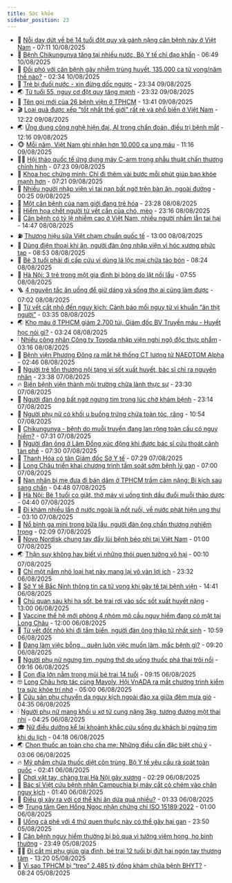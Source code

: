 ```yaml
---
title: Sức khỏe
sidebar_position: 23
---
```


<!-- dantri-suc-khoe:START -->
- 🤔 [Nỗi day dứt về bé 14 tuổi đột quỵ và gánh nặng căn bệnh này ở Việt Nam](https://dantri.com.vn/suc-khoe/noi-day-dut-ve-be-14-tuoi-dot-quy-va-ganh-nang-can-benh-nay-o-viet-nam-20250809172440554.htm) - 07:11 10/08/2025
- 🚦 [Bệnh Chikungunya tăng tại nhiều nước, Bộ Y tế chỉ đạo khẩn](https://dantri.com.vn/suc-khoe/benh-chikungunya-tang-tai-nhieu-nuoc-bo-y-te-chi-dao-khan-20250810134109778.htm) - 06:49 10/08/2025
- 🤖 [Đối phó với căn bệnh gây nhiễm trùng huyết, 135.000 ca tử vong/năm thế nào?](https://dantri.com.vn/suc-khoe/doi-pho-voi-can-benh-gay-nhiem-trung-huyet-135000-ca-tu-vongnam-the-nao-20250810090422691.htm) - 02:34 10/08/2025
- 🐻 [Trẻ bị đuối nước - xin đừng dốc ngược](https://dantri.com.vn/suc-khoe/tre-bi-duoi-nuoc-xin-dung-doc-nguoc-20250809190753480.htm) - 23:34 09/08/2025
- 🌏 [Từ tuổi 55, nguy cơ đột quỵ tăng mạnh](https://dantri.com.vn/suc-khoe/tu-tuoi-55-nguy-co-dot-quy-tang-manh-20250810063204292.htm) - 23:32 09/08/2025
- 👺 [Tên gọi mới của 26 bệnh viện ở TPHCM](https://dantri.com.vn/suc-khoe/ten-goi-moi-cua-26-benh-vien-o-tphcm-20250809192922493.htm) - 13:41 09/08/2025
- 🎬 [Loại quả được xếp &quot;tốt nhất thế giới&quot; rất rẻ và phổ biến ở Việt Nam](https://dantri.com.vn/suc-khoe/loai-qua-duoc-xep-tot-nhat-the-gioi-rat-re-va-pho-bien-o-viet-nam-20250809075303650.htm) - 12:22 09/08/2025
- 🌏 [Ứng dụng công nghệ hiện đại, AI trong chẩn đoán, điều trị bệnh mắt](https://dantri.com.vn/suc-khoe/ung-dung-cong-nghe-hien-dai-ai-trong-chan-doan-dieu-tri-benh-mat-20250809191635125.htm) - 12:16 09/08/2025
- 🐵 [Mỗi năm, Việt Nam ghi nhận hơn 10.000 ca ung máu](https://dantri.com.vn/suc-khoe/moi-nam-viet-nam-ghi-nhan-hon-10000-ca-ung-mau-20250809180903908.htm) - 11:16 09/08/2025
- 👨‍🏫 [Hội thảo quốc tế ứng dụng máy C-arm trong phẫu thuật chấn thương chỉnh hình](https://dantri.com.vn/suc-khoe/hoi-thao-quoc-te-ung-dung-may-c-arm-trong-phau-thuat-chan-thuong-chinh-hinh-20250809140817323.htm) - 07:23 09/08/2025
- 🤗 [Khoa học chứng minh: Chỉ đi thêm vài bước mỗi phút giúp bạn khỏe mạnh hơn](https://dantri.com.vn/suc-khoe/khoa-hoc-chung-minh-chi-di-them-vai-buoc-moi-phut-giup-ban-khoe-manh-hon-20250809085256377.htm) - 07:21 09/08/2025
- 🫶 [Nhiều người nhập viện vì tai nạn bất ngờ trên bàn ăn, ngoài đường](https://dantri.com.vn/suc-khoe/nhieu-nguoi-nhap-vien-vi-tai-nan-bat-ngo-tren-ban-an-ngoai-duong-20250809003855873.htm) - 00:25 09/08/2025
- 🙉 [Một căn bệnh của nam giới đang trẻ hóa](https://dantri.com.vn/suc-khoe/mot-can-benh-cua-nam-gioi-dang-tre-hoa-20250802140558615.htm) - 23:28 08/08/2025
- 🦅 [Hiểm họa chết người từ vết cắn của chó, mèo](https://dantri.com.vn/suc-khoe/hiem-hoa-chet-nguoi-tu-vet-can-cua-cho-meo-20250808203411785.htm) - 23:16 08/08/2025
- 🐘 [Căn bệnh có tỷ lệ nhiễm cao ở Việt Nam, nhiều người nhầm lẫn tai hại](https://dantri.com.vn/suc-khoe/can-benh-co-ty-le-nhiem-cao-o-viet-nam-nhieu-nguoi-nham-lan-tai-hai-20250808170316719.htm) - 14:47 08/08/2025
- ⛽️ [Thương hiệu sữa Việt chạm chuẩn quốc tế](https://dantri.com.vn/suc-khoe/thuong-hieu-sua-viet-cham-chuan-quoc-te-20250808153236771.htm) - 13:00 08/08/2025
- 🤡 [Dùng điện thoại khi ăn, người đàn ông nhập viện vì hóc xương phức tạp](https://dantri.com.vn/suc-khoe/dung-dien-thoai-khi-an-nguoi-dan-ong-nhap-vien-vi-hoc-xuong-phuc-tap-20250808151006527.htm) - 08:53 08/08/2025
- 💼 [Bé 3 tuổi phải đi cấp cứu vì dùng lá lộc mại chữa táo bón](https://dantri.com.vn/suc-khoe/be-3-tuoi-phai-di-cap-cuu-vi-dung-la-loc-mai-chua-tao-bon-20250808144358795.htm) - 08:24 08/08/2025
- 🤔 [Hà Nội: 3 trẻ trong một gia đình bị bỏng do lật nồi lẩu](https://dantri.com.vn/suc-khoe/ha-noi-3-tre-trong-mot-gia-dinh-bi-bong-do-lat-noi-lau-20250808144347619.htm) - 07:55 08/08/2025
- 🪜 [4 nguyên tắc ăn uống để giữ dáng và sống thọ ai cũng làm được](https://dantri.com.vn/suc-khoe/4-nguyen-tac-an-uong-de-giu-dang-va-song-tho-ai-cung-lam-duoc-20250808110132002.htm) - 07:02 08/08/2025
- 📝 [Từ vết cắt nhỏ đến nguy kịch: Cảnh báo mối nguy từ vi khuẩn “ăn thịt người”](https://dantri.com.vn/suc-khoe/tu-vet-cat-nho-den-nguy-kich-canh-bao-moi-nguy-tu-vi-khuan-an-thit-nguoi-20250808100612692.htm) - 03:35 08/08/2025
- 🌏 [Kho máu ở TPHCM giảm 2.700 túi, Giám đốc BV Truyền máu - Huyết học nói gì?](https://dantri.com.vn/suc-khoe/kho-mau-o-tphcm-giam-2700-tui-giam-doc-bv-truyen-mau-huyet-hoc-noi-gi-20250808092250118.htm) - 03:24 08/08/2025
- 🕯 [Nhiều công nhân Công ty Toyoda nhập viện nghi ngộ độc thực phẩm](https://dantri.com.vn/suc-khoe/nhieu-cong-nhan-cong-ty-toyoda-nhap-vien-nghi-ngo-doc-thuc-pham-20250808095939069.htm) - 03:16 08/08/2025
- 🦍 [Bệnh viện Phương Đông ra mắt hệ thống CT lượng tử NAEOTOM Alpha](https://dantri.com.vn/suc-khoe/benh-vien-phuong-dong-ra-mat-he-thong-ct-luong-tu-naeotom-alpha-20250807162447278.htm) - 02:46 08/08/2025
- 🌈 [Người trẻ tổn thương nội tạng vì sốt xuất huyết, bác sĩ chỉ ra nguyên nhân](https://dantri.com.vn/suc-khoe/nguoi-tre-ton-thuong-noi-tang-vi-sot-xuat-huyet-bac-si-chi-ra-nguyen-nhan-20250807180605016.htm) - 23:38 07/08/2025
- 🔥 [Biến bệnh viện thành môi trường chữa lành thực sự](https://dantri.com.vn/suc-khoe/bien-benh-vien-thanh-moi-truong-chua-lanh-thuc-su-20250807213002550.htm) - 23:30 07/08/2025
- 🌊 [Người đàn ông bất ngờ ngưng tim trong lúc chờ khám bệnh](https://dantri.com.vn/suc-khoe/nguoi-dan-ong-bat-ngo-ngung-tim-trong-luc-cho-kham-benh-20250807204244966.htm) - 23:14 07/08/2025
- 🚦 [Người phụ nữ có khối u buồng trứng chứa toàn tóc, răng](https://dantri.com.vn/suc-khoe/nguoi-phu-nu-co-khoi-u-buong-trung-chua-toan-toc-rang-20250807154848477.htm) - 10:54 07/08/2025
- 🤖 [Chikungunya - bệnh do muỗi truyền đang lan rộng toàn cầu có nguy hiểm?](https://dantri.com.vn/suc-khoe/chikungunya-benh-do-muoi-truyen-dang-lan-rong-toan-cau-co-nguy-hiem-20250807112839975.htm) - 07:31 07/08/2025
- 🤡 [Người đàn ông ở Lâm Đồng xúc động khi được bác sĩ cứu thoát cảnh tàn phế](https://dantri.com.vn/suc-khoe/nguoi-dan-ong-o-lam-dong-xuc-dong-khi-duoc-bac-si-cuu-thoat-canh-tan-phe-20250807141756414.htm) - 07:30 07/08/2025
- 💂 [Thanh Hóa có tân Giám đốc Sở Y tế](https://dantri.com.vn/suc-khoe/thanh-hoa-co-tan-giam-doc-so-y-te-20250807105200133.htm) - 07:29 07/08/2025
- 🦄 [Long Châu triển khai chương trình tầm soát sớm bệnh lý gan](https://dantri.com.vn/suc-khoe/long-chau-trien-khai-chuong-trinh-tam-soat-som-benh-ly-gan-20250807120554653.htm) - 07:00 07/08/2025
- 🧠 [Nạn nhân bị mẹ đưa đi bán dâm ở TPHCM trầm cảm nặng: Bi kịch sau sang chấn](https://dantri.com.vn/suc-khoe/nan-nhan-bi-me-dua-di-ban-dam-o-tphcm-tram-cam-nang-bi-kich-sau-sang-chan-20250807092712494.htm) - 04:48 07/08/2025
- 🤖 [Hà Nội: Bé 1 tuổi co giật, thở máy vì uống tinh dầu đuổi muỗi thảo dược](https://dantri.com.vn/suc-khoe/ha-noi-be-1-tuoi-co-giat-tho-may-vi-uong-tinh-dau-duoi-muoi-thao-duoc-20250807105126390.htm) - 04:40 07/08/2025
- 💼 [Đi khám nhiều lần ở nước ngoài là nốt ruồi, về nước phát hiện ung thư](https://dantri.com.vn/suc-khoe/di-kham-nhieu-lan-o-nuoc-ngoai-la-not-ruoi-ve-nuoc-phat-hien-ung-thu-20250807101023134.htm) - 03:10 07/08/2025
- 🧰 [Nổ bình ga mini trong bữa lẩu, người đàn ông chấn thương nghiêm trọng](https://dantri.com.vn/suc-khoe/no-binh-ga-mini-trong-bua-lau-nguoi-dan-ong-chan-thuong-nghiem-trong-20250807084905819.htm) - 02:09 07/08/2025
- 🎉 [Novo Nordisk chung tay đẩy lùi bệnh béo phì tại Việt Nam](https://dantri.com.vn/suc-khoe/novo-nordisk-chung-tay-day-lui-benh-beo-phi-tai-viet-nam-20250805111008764.htm) - 01:00 07/08/2025
- 🌏 [Thận suy không hay biết vì những thói quen tưởng vô hại](https://dantri.com.vn/suc-khoe/than-suy-khong-hay-biet-vi-nhung-thoi-quen-tuong-vo-hai-20250805141321327.htm) - 00:10 07/08/2025
- 📝 [Chỉ một nắm nhỏ loại hạt này mang lại vô vàn lợi ích](https://dantri.com.vn/suc-khoe/chi-mot-nam-nho-loai-hat-nay-mang-lai-vo-van-loi-ich-20250806081223723.htm) - 23:32 06/08/2025
- 🧠 [Sở Y tế Bắc Ninh thông tin ca tử vong khi gây tê tại bệnh viện](https://dantri.com.vn/suc-khoe/so-y-te-bac-ninh-thong-tin-ca-tu-vong-khi-gay-te-tai-benh-vien-20250806211714057.htm) - 14:41 06/08/2025
- 🚀 [Chủ quan sau khi hạ sốt, bé trai rơi vào sốc sốt xuất huyết nặng](https://dantri.com.vn/suc-khoe/chu-quan-sau-khi-ha-sot-be-trai-roi-vao-soc-sot-xuat-huyet-nang-20250806180015909.htm) - 13:00 06/08/2025
- 💯 [Vaccine thế hệ mới phòng 4 nhóm mô cầu nguy hiểm đang có mặt tại Long Châu](https://dantri.com.vn/suc-khoe/vaccine-the-he-moi-phong-4-nhom-mo-cau-nguy-hiem-dang-co-mat-tai-long-chau-20250806185502992.htm) - 12:00 06/08/2025
- 🫶 [Từ vết đốt nhỏ khi đi tắm biển, người đàn ông thập tử nhất sinh](https://dantri.com.vn/suc-khoe/tu-vet-dot-nho-khi-di-tam-bien-nguoi-dan-ong-thap-tu-nhat-sinh-20250806175030152.htm) - 10:59 06/08/2025
- 👹 [Đang làm việc bỗng... quên luôn việc muốn làm, mắc bệnh gì?](https://dantri.com.vn/suc-khoe/dang-lam-viec-bong-quen-luon-viec-muon-lam-mac-benh-gi-20250806101413102.htm) - 09:20 06/08/2025
- 🤩 [Người phụ nữ ngưng tim, ngưng thở do uống thuốc phá thai trôi nổi](https://dantri.com.vn/suc-khoe/nguoi-phu-nu-ngung-tim-ngung-tho-do-uong-thuoc-pha-thai-troi-noi-20250806120235900.htm) - 09:16 06/08/2025
- 🌊 [Con đỉa lớn nằm trong mũi bé trai 14 tuổi](https://dantri.com.vn/suc-khoe/con-dia-lon-nam-trong-mui-be-trai-14-tuoi-20250806121630762.htm) - 09:15 06/08/2025
- 🤓 [Long Châu hợp tác cùng Mayoly, Hội VnADA ra mắt chương trình kiểm tra sức khỏe trí nhớ](https://dantri.com.vn/suc-khoe/long-chau-hop-tac-cung-mayoly-hoi-vnada-ra-mat-chuong-trinh-kiem-tra-suc-khoe-tri-nho-20250806113618772.htm) - 05:00 06/08/2025
- 🌝 [Cứu sản phụ chuyển dạ nguy kịch ngoài đảo xa giữa đêm mưa gió](https://dantri.com.vn/suc-khoe/cuu-san-phu-chuyen-da-nguy-kich-ngoai-dao-xa-giua-dem-mua-gio-20250806101725694.htm) - 04:35 06/08/2025
- 🕯 [Người phụ nữ mang khối u xơ tử cung nặng 3kg, tương đương một thai nhi](https://dantri.com.vn/suc-khoe/nguoi-phu-nu-mang-khoi-u-xo-tu-cung-nang-3kg-tuong-duong-mot-thai-nhi-20250806095850775.htm) - 04:25 06/08/2025
- 🎓 [Nữ điều dưỡng kể lại khoảnh khắc cứu sống du khách bị ngừng tim khi du lịch](https://dantri.com.vn/suc-khoe/nu-dieu-duong-ke-lai-khoanh-khac-cuu-song-du-khach-bi-ngung-tim-khi-du-lich-20250806104540178.htm) - 04:18 06/08/2025
- 🌏 [Chọn thuốc an toàn cho cha mẹ: Những điều cần đặc biệt chú ý](https://dantri.com.vn/suc-khoe/chon-thuoc-an-toan-cho-cha-me-nhung-dieu-can-dac-biet-chu-y-20250806095137697.htm) - 03:06 06/08/2025
- 🔥 [Mỹ phẩm chứa thuốc diệt côn trùng, Bộ Y tế yêu cầu rà soát toàn quốc](https://dantri.com.vn/suc-khoe/my-pham-chua-thuoc-diet-con-trung-bo-y-te-yeu-cau-ra-soat-toan-quoc-20250806080350473.htm) - 02:41 06/08/2025
- 📝 [Chơi vật tay, chàng trai Hà Nội gãy xương](https://dantri.com.vn/suc-khoe/choi-vat-tay-chang-trai-ha-noi-gay-xuong-20250806092906801.htm) - 02:29 06/08/2025
- 🧠 [Bác sĩ Việt cứu bệnh nhân Campuchia bị máy cắt cỏ chém vào chân nguy kịch](https://dantri.com.vn/suc-khoe/bac-si-viet-cuu-benh-nhan-campuchia-bi-may-cat-co-chem-vao-chan-nguy-kich-20250805165235636.htm) - 01:40 06/08/2025
- 🦅 [Điều gì xảy ra với cơ thể khi ăn dứa quá nhiều?](https://dantri.com.vn/suc-khoe/dieu-gi-xay-ra-voi-co-the-khi-an-dua-qua-nhieu-20250805083359999.htm) - 01:33 06/08/2025
- 😎 [Trung tâm Gen Hồng Ngọc nhận chứng chỉ ISO 15189:2022](https://dantri.com.vn/suc-khoe/trung-tam-gen-hong-ngoc-nhan-chung-chi-iso-151892022-20250805174659862.htm) - 01:00 06/08/2025
- 🎉 [Uống cà phê với 4 thứ quen thuộc này có thể gây hại gan](https://dantri.com.vn/suc-khoe/uong-ca-phe-voi-4-thu-quen-thuoc-nay-co-the-gay-hai-gan-20250804065924552.htm) - 23:50 05/08/2025
- 🫣 [Căn bệnh nguy hiểm thường bị bỏ qua vì tưởng viêm họng, ho bình thường](https://dantri.com.vn/suc-khoe/can-benh-nguy-hiem-thuong-bi-bo-qua-vi-tuong-viem-hong-ho-binh-thuong-20250805101930200.htm) - 23:49 05/08/2025
- 🧑‍🏫 [Đi cắt mì phụ giúp gia đình, bé trai 12 tuổi bị đứt hai ngón tay thương tâm](https://dantri.com.vn/suc-khoe/di-cat-mi-phu-giup-gia-dinh-be-trai-12-tuoi-bi-dut-hai-ngon-tay-thuong-tam-20250805161250076.htm) - 13:20 05/08/2025
- 🥷 [Vì sao TPHCM bị “treo” 2.485 tỷ đồng khám chữa bệnh BHYT?](https://dantri.com.vn/suc-khoe/vi-sao-tphcm-bi-treo-2485-ty-dong-kham-chua-benh-bhyt-20250805151826345.htm) - 08:24 05/08/2025<!-- dantri-suc-khoe:END -->
